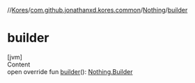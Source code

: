 //[Kores](../../index.md)/[com.github.jonathanxd.kores.common](../index.md)/[Nothing](index.md)/[builder](builder.md)



# builder  
[jvm]  
Content  
open override fun [builder](builder.md)(): [Nothing.Builder](-builder/index.md)  



